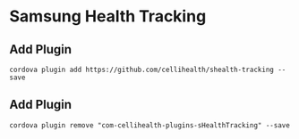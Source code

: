 # Samsung Health Tracking

## Add Plugin

```
cordova plugin add https://github.com/cellihealth/shealth-tracking --save
```

## Add Plugin

```
cordova plugin remove "com-cellihealth-plugins-sHealthTracking" --save
```
